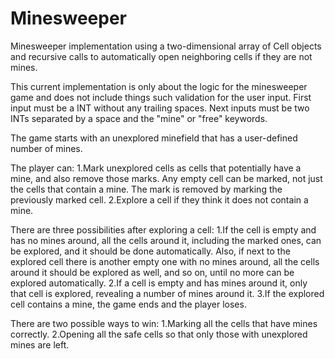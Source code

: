 # Minesweeper
Minesweeper implementation using a two-dimensional array of Cell objects and recursive calls to automatically open neighboring cells if they are not mines. 

This current implementation is only about the logic for the minesweeper game and does not include things such validation for the user input. 
First input must be a INT without any trailing spaces. 
Next inputs must be two INTs separated by a space and the "mine" or "free" keywords.

The game starts with an unexplored minefield that has a user-defined number of mines.

The player can:
1.Mark unexplored cells as cells that potentially have a mine, and also remove those marks. Any empty cell can be marked, not just the cells that contain a mine. The mark is removed by marking the previously marked cell.
2.Explore a cell if they think it does not contain a mine.

There are three possibilities after exploring a cell:
1.If the cell is empty and has no mines around, all the cells around it, including the marked ones, can be explored, and it should be done automatically. Also, if next to the explored cell there is another empty one with no mines around, all the cells around it should be explored as well, and so on, until no more can be explored automatically.
2.If a cell is empty and has mines around it, only that cell is explored, revealing a number of mines around it.
3.If the explored cell contains a mine, the game ends and the player loses.

There are two possible ways to win:
1.Marking all the cells that have mines correctly.
2.Opening all the safe cells so that only those with unexplored mines are left.
